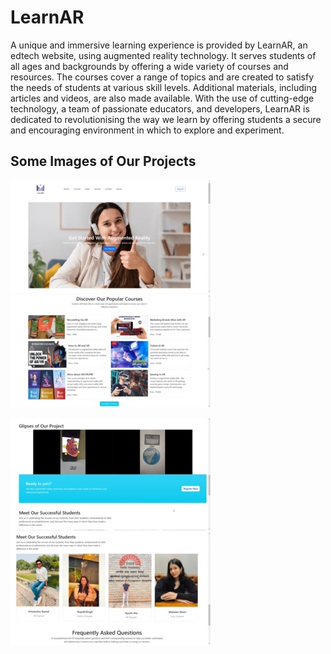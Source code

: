 # LearnAR
A unique and immersive learning experience is provided by LearnAR, an edtech website, using augmented reality technology. It serves students of all ages and backgrounds by offering a wide variety of courses and resources. The courses cover a range of topics and are created to satisfy the needs of students at various skill levels. Additional materials, including articles and videos, are also made available. With the use of cutting-edge technology, a team of passionate educators, and developers, LearnAR is dedicated to revolutionising the way we learn by offering students a secure and encouraging environment in which to explore and experiment.

## Some Images of Our Projects 
![Image 1](/images/Projects/image1.jpeg) 
![image2](/images/Projects/image2%20Small.jpeg)

![image3](/images/Projects/image3%20Small.jpeg)
![image4](/images/Projects/image4%20Small.jpeg)
